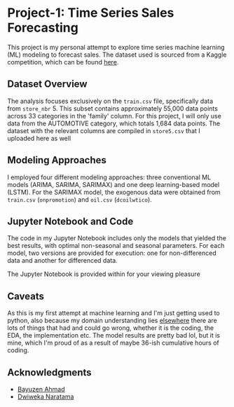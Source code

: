 # Project-1: Time Series Sales Forecasting

This project is my personal attempt to explore time series machine learning (ML) modeling to forecast sales. The dataset used is sourced from a Kaggle competition, which can be found [here](https://www.kaggle.com/competitions/store-sales-time-series-forecasting).

## Dataset Overview

The analysis focuses exclusively on the `train.csv` file, specifically data from `store_nbr` 5. This subset contains approximately 55,000 data points across 33 categories in the 'family' column. For this project, I will only use data from the AUTOMOTIVE category, which totals 1,684 data points. The dataset with the relevant columns are compiled in `store5.csv` that I uploaded here as well

## Modeling Approaches

I employed four different modeling approaches: three conventional ML models (ARIMA, SARIMA, SARIMAX) and one deep learning-based model (LSTM). For the SARIMAX model, the exogenous data were obtained from `train.csv` (`onpromotion`) and `oil.csv` (`dcoilwtico`).

## Jupyter Notebook and Code

The code in my Jupyter Notebook includes only the models that yielded the best results, with optimal non-seasonal and seasonal parameters. For each model, two versions are provided for execution: one for non-differenced data and another for differenced data.

The Jupyter Notebook is provided within for your viewing pleasure 

## Caveats

As this is my first attempt at machine learning and I'm just getting used to python, also because my domain understanding lies [elsewhere](https://www.ncbi.nlm.nih.gov/pmc/articles/PMC1122955/#:~:text=Bioinformatics%20is%20defined%20as%20the,and%20interpretation%20of%20biological%20data.) there are lots of things that had and could go wrong, whether it is the coding, the EDA, the implementation etc. The model results are pretty bad lol, but it is mine, which I'm proud of as a result of maybe 36-ish cumulative hours of coding.

## Acknowledgments
- [Bayuzen Ahmad](https://www.linkedin.com/in/bayuzenahmad/)
- [Dwiweka Naratama](https://www.linkedin.com/in/dwiwekan/)
